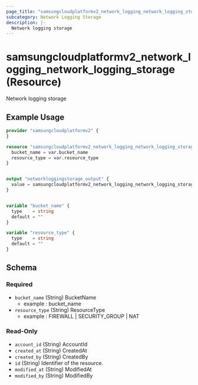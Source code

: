 ```yaml
---
page_title: "samsungcloudplatformv2_network_logging_network_logging_storage Resource - samsungcloudplatformv2"
subcategory: Network Logging Storage
description: |-
  Network logging storage
---
```


# samsungcloudplatformv2_network_logging_network_logging_storage (Resource)

Network logging storage

## Example Usage

```terraform
provider "samsungcloudplatformv2" {
}

resource "samsungcloudplatformv2_network_logging_network_logging_storage" "networkloggingstorage" {
  bucket_name = var.bucket_name
  resource_type = var.resource_type
}


output "networkloggingstorage_output" {
  value = samsungcloudplatformv2_network_logging_network_logging_storage.networkloggingstorage
}


variable "bucket_name" {
  type    = string
  default = ""
}

variable "resource_type" {
  type    = string
  default = ""
}
```

<!-- schema generated by tfplugindocs -->
## Schema

### Required

- `bucket_name` (String) BucketName 
  - example : bucket_name
- `resource_type` (String) ResourceType 
  - example : FIREWALL | SECURITY_GROUP | NAT

### Read-Only

- `account_id` (String) AccountId
- `created_at` (String) CreatedAt
- `created_by` (String) CreatedBy
- `id` (String) Identifier of the resource.
- `modified_at` (String) ModifiedAt
- `modified_by` (String) ModifiedBy